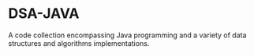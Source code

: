 # DSA-JAVA
A code collection encompassing Java programming and a variety of data structures and algorithms implementations.
